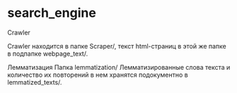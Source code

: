 # search_engine
Crawler

Crawler находится в папке Scraper/, текст html-страниц в этой же папке в подпапке webpage_text/.

Лемматизация 
Папка lemmatization/
Лемматизированные слова текста и количество их повторений в нем хранятся подокументно в lemmatized_texts/.
